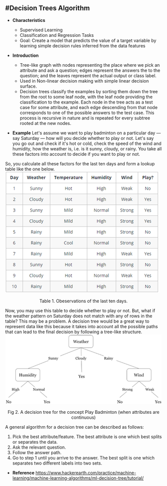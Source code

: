 #Decision Trees Algorithm
---
* **Characteristics**
    - Supervised Learning
    - Classification and Regression Tasks
    - Goal: Create a model that predicts the value of a target variable by learning simple decision rules inferred from the data features

* **Introduction**
    - Tree-like graph with nodes representing the place where we pick an attribute and ask a question; edges represent the answers the to the question; and the leaves represent the actual output or class label.
    - Used in Non-linear decision making with simple linear decision surface. 
    - Decision trees classify the examples by sorting them down the tree from the root to some leaf node, with the leaf node providing the classification to the example. Each node in the tree acts as a test case for some attribute, and each edge descending from that node corresponds to one of the possible answers to the test case. This process is recursive in nature and is repeated for every subtree rooted at the new nodes.

* **Example**
Let's assume we want to play badminton on a particular day — say Saturday — how will you decide whether to play or not. Let's say you go out and check if it's hot or cold, check the speed of the wind and humidity, how the weather is, i.e. is it sunny, cloudy, or rainy. You take all these factors into account to decide if you want to play or not.

So, you calculate all these factors for the last ten days and form a lookup table like the one below.
![Decision_Trees1](Decision_Trees1.png)
<center>Table 1. Obeservations of the last ten days.</center>


Now, you may use this table to decide whether to play or not. But, what if the weather pattern on Saturday does not match with any of rows in the table? This may be a problem. A decision tree would be a great way to represent data like this because it takes into account all the possible paths that can lead to the final decision by following a tree-like structure.
![Decision_Trees2](Decision_Trees2.png)
<center>Fig 2. A decision tree for the concept Play Badminton (when attributes are continuous)</center>


A general algorithm for a decision tree can be described as follows:

1) Pick the best attribute/feature. The best attribute is one which best splits or separates the data.
2) Ask the relevant question.
3) Follow the answer path.
4) Go to step 1 until you arrive to the answer.
The best split is one which separates two different labels into two sets.

* **Reference**
https://www.hackerearth.com/practice/machine-learning/machine-learning-algorithms/ml-decision-tree/tutorial/
